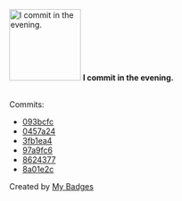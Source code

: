 <img src="https://my-badges.github.io/my-badges/evening-commits.png" alt="I commit in the evening." title="I commit in the evening." width="128">
<strong>I commit in the evening.</strong>
<br><br>

Commits:

- <a href="https://github.com/TheManticoreProject/goopts/commit/093bcfce98ab6fb7abdb0d63972438327c003c80">093bcfc</a>
- <a href="https://github.com/TheManticoreProject/winacl/commit/0457a24643082e902b837b742428dc9bd68cc541">0457a24</a>
- <a href="https://github.com/TheManticoreProject/winacl/commit/3fb1ea4323f9a35c3dd0a7bff5bb63aad4095508">3fb1ea4</a>
- <a href="https://github.com/TheManticoreProject/winacl/commit/97a9fc6dc3762066a2253ce8767406b7c0e55943">97a9fc6</a>
- <a href="https://github.com/TheManticoreProject/winacl/commit/862437752782560c17d464904885f01c263d6015">8624377</a>
- <a href="https://github.com/TheManticoreProject/winacl/commit/8a01e2cc1838a3e802da6dc9cf90f2329725bd28">8a01e2c</a>


Created by <a href="https://github.com/my-badges/my-badges">My Badges</a>